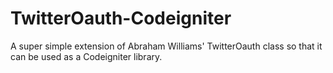 TwitterOauth-Codeigniter
========================

A super simple extension of Abraham Williams' TwitterOauth class so that it can be used as a Codeigniter library.
